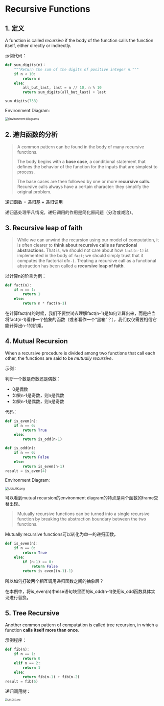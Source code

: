 # Recursive Functions

## 1. 定义

A function is called *recursive* if the body of the function calls the function itself, either directly or indirectly.

示例代码：

```python
def sum_digits(n)：
	"""Return the sum of the digits of positive integer n."""
    if n < 10:
        return n
    else:
        all_but_last, last = n // 10, n % 10
        return sum_digits(all_but_last) + last

sum_digits(738)
```

Environment Diagram:

<img src="https://s1.ax1x.com/2020/07/22/UbWsqx.png" alt="Environment Diagrams" style="zoom: 67%;" />

## 2. 递归函数的分析

> A common pattern can be found in the body of many recursive functions. 
>
> The body begins with a **base case**, a conditional statement that defines the behavior of the function for the inputs that are simplest to process. 
>
> The base cases are then followed by one or more **recursive calls**.  Recursive calls always have a certain character: they simplify the original problem.

递归函数  = 递归基 + 递归调用

递归基处理平凡情况，递归调用的作用是简化原问题（分治或减治）。

## 3. Recursive leap of faith

>While we can unwind the recursion using our model of computation, it is often clearer to **think about recursive calls as functional abstractions**. That is, we should not care about how `fact(n-1)` is implemented in the body of `fact`; we should simply trust that it computes the factorial of`n-1`. Treating a recursive call as a functional abstraction has been called a **recursive leap of faith**. 

以计算n的阶乘为例：

```python
def fact(n):
	if n == 1:
        return 1
    else:
        return n * fact(n-1)
```

在计算fact(n)的时候，我们不要尝试去理解fact(n-1)是如何计算出来，而是应当将fact(n-1)看作一个抽象的函数（或者看作一个“黑箱”？），我们仅仅需要相信它能计算出n-1的阶乘。

## 4. Mutual Recursion

When a recursive procedure is divided among two functions that call each other, the functions are said to be *mutually recursive*.

示例：

判断一个数是奇数还是偶数：

* 0是偶数
* 如果n-1是奇数，则n是偶数
* 如果n-1是偶数，则n是奇数

代码：

```python
def is_even(n):
    if n == 0:
        return True
    else:
        return is_odd(n-1)

def is_odd(n):
    if n == 0:
        return False
    else:
        return is_even(n-1)
result = is_even(4)
```

Environment Diagram:

<img src="https://s1.ax1x.com/2020/07/22/UbbJ1K.png" alt="UbbJ1K.png" style="zoom:67%;" />

可以看到mutual recursion的environment diagram的特点是两个函数的frame交替出现。

> Mutually recursive functions can be turned into a single recursive function by breaking the abstraction boundary between the two functions.

Mutually recursive functions可以转化为单一的递归函数。

```python
def is_even(n):
    if n == 0:
        return True
    else:
        if (n-1) == 0:
            return False
        return is_even((n-1)-1)
```

所以如何打破两个相互调用递归函数之间的抽象层？

在本例中，将is_even(n)中else语句块里面的is_odd(n-1)使用is_odd函数具体实现进行替换。

## 5. Tree Recursive

Another common pattern of computation is called tree recursion, in which a function **calls itself more than once**.

示例程序：

```python
def fib(n):
    if n == 1:
        return 0
    elif n == 2:
        return 1
    else:
        return fib(n-1) + fib(n-2)
result = fib(6)
```

递归调用树：

<img src="https://s1.ax1x.com/2020/07/22/UbLGLD.png" alt="UbLGLD.png" style="zoom: 50%;" />

